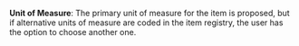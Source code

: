 **Unit of Measure**: The primary unit of measure for the item is proposed, but if alternative units of measure are coded in the item registry, the user has the option to choose another one.